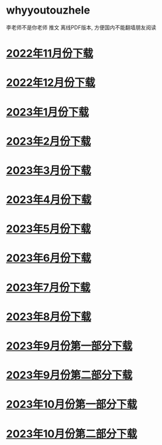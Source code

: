 # whyyoutouzhele
李老师不是你老师 推文 离线PDF版本, 方便国内不能翻墙朋友阅读

# [2022年11月份下载](https://github.com/hello-world-1989/whyyoutouzhele/raw/main/2022/202211.zip)
# [2022年12月份下载](https://github.com/hello-world-1989/whyyoutouzhele/raw/main/2022/202212.zip)
# [2023年1月份下载](https://github.com/hello-world-1989/whyyoutouzhele/raw/main/2023/202301.zip)
# [2023年2月份下载](https://github.com/hello-world-1989/whyyoutouzhele/raw/main/2023/202302.zip)
# [2023年3月份下载](https://github.com/hello-world-1989/whyyoutouzhele/raw/main/2023/202303.zip)
# [2023年4月份下载](https://github.com/hello-world-1989/whyyoutouzhele/raw/main/2023/202304.zip)
# [2023年5月份下载](https://github.com/hello-world-1989/whyyoutouzhele/raw/main/2023/202305.zip)
# [2023年6月份下载](https://github.com/hello-world-1989/whyyoutouzhele/raw/main/2023/202306.zip)
# [2023年7月份下载](https://github.com/hello-world-1989/whyyoutouzhele/raw/main/2023/202307.zip)
# [2023年8月份下载](https://github.com/hello-world-1989/whyyoutouzhele/raw/main/2023/202308.zip)
# [2023年9月份第一部分下载](https://github.com/hello-world-1989/whyyoutouzhele/raw/main/2023/202309p1.zip)
# [2023年9月份第二部分下载](https://github.com/hello-world-1989/whyyoutouzhele/raw/main/2023/202309p2.zip)
# [2023年10月份第一部分下载](https://github.com/hello-world-1989/whyyoutouzhele/raw/main/2023/202310p1.zip)
# [2023年10月份第二部分下载](https://github.com/hello-world-1989/whyyoutouzhele/raw/main/2023/202310p2.zip)
